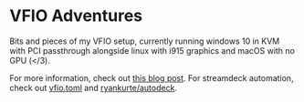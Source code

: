 # VFIO Adventures

Bits and pieces of my VFIO setup, currently running windows 10 in KVM with PCI passthrough alongside linux with i915 graphics and macOS with no GPU (</3).

For more information, check out [this blog post](https://ryan.kurte.nz/notes/2020-01-22-vfio).
For streamdeck automation, check out [vfio.toml](./vfio.toml) and [ryankurte/autodeck](https://github.com/ryankurte/autodeck).



